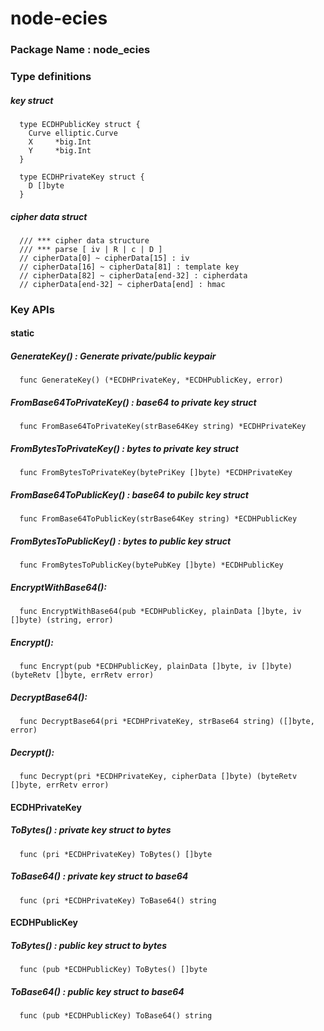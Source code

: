 # node-ecies

### Package Name : node_ecies

### Type definitions
##### key struct
```
  type ECDHPublicKey struct {
    Curve elliptic.Curve
    X     *big.Int
    Y     *big.Int
  }

  type ECDHPrivateKey struct {
    D []byte
  }
```

##### cipher data struct
```
  /// *** cipher data structure
  /// *** parse [ iv | R | c | D ]
  // cipherData[0] ~ cipherData[15] : iv
  // cipherData[16] ~ cipherData[81] : template key
  // cipherData[82] ~ cipherData[end-32] : cipherdata
  // cipherData[end-32] ~ cipherData[end] : hmac
```

### Key APIs
#### static
##### GenerateKey() : Generate private/public keypair
```
  func GenerateKey() (*ECDHPrivateKey, *ECDHPublicKey, error) 
```

##### FromBase64ToPrivateKey() : base64 to private key struct
```  
  func FromBase64ToPrivateKey(strBase64Key string) *ECDHPrivateKey 
```

##### FromBytesToPrivateKey() : bytes to private key struct
```
  func FromBytesToPrivateKey(bytePriKey []byte) *ECDHPrivateKey
```

##### FromBase64ToPublicKey() : base64 to pubilc key struct
```
  func FromBase64ToPublicKey(strBase64Key string) *ECDHPublicKey
```

##### FromBytesToPublicKey() : bytes to public key struct
```
  func FromBytesToPublicKey(bytePubKey []byte) *ECDHPublicKey
```

##### EncryptWithBase64():
```
  func EncryptWithBase64(pub *ECDHPublicKey, plainData []byte, iv []byte) (string, error)
```

##### Encrypt():
```
  func Encrypt(pub *ECDHPublicKey, plainData []byte, iv []byte) (byteRetv []byte, errRetv error)
```

##### DecryptBase64():
```
  func DecryptBase64(pri *ECDHPrivateKey, strBase64 string) ([]byte, error)
```

##### Decrypt():
```
  func Decrypt(pri *ECDHPrivateKey, cipherData []byte) (byteRetv []byte, errRetv error)
```

#### ECDHPrivateKey
##### ToBytes() : private key struct to bytes
```  
  func (pri *ECDHPrivateKey) ToBytes() []byte
```

##### ToBase64() : private key struct to base64
```
  func (pri *ECDHPrivateKey) ToBase64() string
```

#### ECDHPublicKey
##### ToBytes() : public key struct to bytes
```
  func (pub *ECDHPublicKey) ToBytes() []byte 
```

##### ToBase64() : public key struct to base64
```
  func (pub *ECDHPublicKey) ToBase64() string 
```
